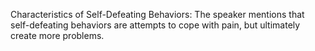  Characteristics of Self-Defeating Behaviors: The speaker mentions that self-defeating behaviors are attempts to cope with pain, but ultimately create more problems.